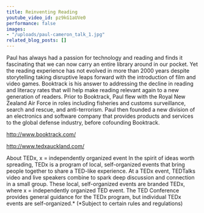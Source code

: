 ```yaml
---
title: Reinventing Reading
youtube_video_id: pz9kG1aUVe0
performance: false
images:
- "/uploads/paul-cameron_talk_1.jpg"
related_blog_posts: []
---
```


Paul has always had a passion for technology and reading and finds it fascinating that we can now carry an entire library around in our pocket. Yet the reading experience has not evolved in more than 2000 years despite storytelling taking disruptive leaps forward with the introduction of film and video games. Booktrack is his answer to addressing the decline in reading and literacy rates that will help make reading relevant again to a new generation of readers. Prior to Booktrack, Paul flew with the Royal New Zealand Air Force in roles including fisheries and customs surveillance, search and rescue, and anti-terrorism. Paul then founded a new division of an electronics and software company that provides products and services to the global defense industry, before cofounding Booktrack.

http://www.booktrack.com/

http://www.tedxauckland.com/

About TEDx, x = independently organized event
In the spirit of ideas worth spreading, TEDx is a program of local, self-organized events that bring people together to share a TED-like experience. At a TEDx event, TEDTalks video and live speakers combine to spark deep discussion and connection in a small group. These local, self-organized events are branded TEDx, where x = independently organized TED event. The TED Conference provides general guidance for the TEDx program, but individual TEDx events are self-organized.* (*Subject to certain rules and regulations)
